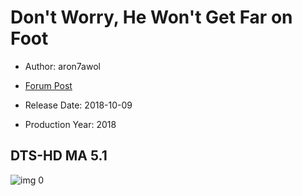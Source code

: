 # Don't Worry, He Won't Get Far on Foot

* Author: aron7awol

* [Forum Post](https://www.avsforum.com/threads/bass-eq-for-filtered-movies.2995212/post-56926926)

* Release Date: 2018-10-09
* Production Year: 2018

## DTS-HD MA 5.1

![img 0](https://i.imgur.com/xUl37IN.jpg)

